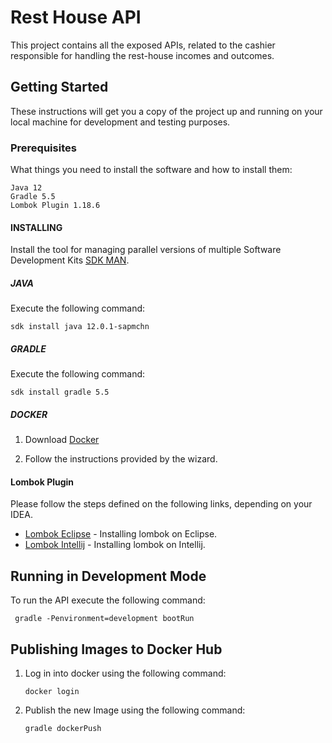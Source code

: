 # Rest House API

This project contains all the exposed APIs, related to the cashier responsible for handling the rest-house incomes and outcomes.

## Getting Started

These instructions will get you a copy of the project up and running on your local machine for development and testing purposes.

### Prerequisites

What things you need to install the software and how to install them:

```
Java 12
Gradle 5.5
Lombok Plugin 1.18.6 
```

#### INSTALLING

Install the tool for managing parallel versions of multiple Software Development Kits [SDK MAN](https://sdkman.io/install).

##### JAVA

Execute the following command:

```
sdk install java 12.0.1-sapmchn
```

##### GRADLE

Execute the following command:

```
sdk install gradle 5.5
```

##### DOCKER

1. Download [Docker](https://www.docker.com/products/docker-desktop)

2. Follow the instructions provided by the wizard.

#### Lombok Plugin

Please follow the steps defined on the following links, depending on your IDEA.

* [Lombok Eclipse](https://projectlombok.org/setup/eclipse) - Installing lombok on Eclipse.
* [Lombok Intellij](https://projectlombok.org/setup/intellij) - Installing lombok on Intellij.

## Running in Development Mode

To run the API execute the following command:

```
 gradle -Penvironment=development bootRun
```

## Publishing Images to Docker Hub

1. Log in into docker using the following command:

    ```
    docker login
    ```

2. Publish the new Image using the following command:

    ```
    gradle dockerPush
    ```